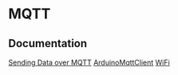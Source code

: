 # MQTT

## Documentation

[Sending Data over MQTT](https://docs.arduino.cc/tutorials/uno-wifi-rev2/uno-wifi-r2-mqtt-device-to-device/)
[ArduinoMqttClient](https://github.com/arduino-libraries/ArduinoMqttClient)
[WiFi]([https://](https://docs.arduino.cc/libraries/wifi/))
